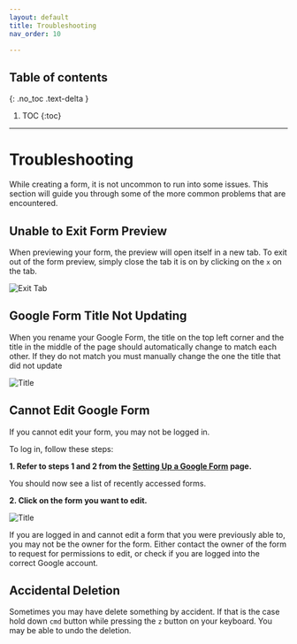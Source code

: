 ```yaml
---
layout: default
title: Troubleshooting
nav_order: 10

---
```

## Table of contents

{: .no_toc .text-delta }

1. TOC
{:toc}

---
# Troubleshooting

While creating a form, it is not uncommon to run into some issues. This section will guide you through some of the more common problems that are encountered.

## Unable to Exit Form Preview

When previewing your form, the preview will open itself in a new tab. To exit out of the form preview, simply close the tab it is on by clicking on the `x` on the tab.

![Exit Tab](./images/troubleshooting/closeTab.png)

## Google Form Title Not Updating

When you rename your Google Form, the title on the top left corner and the title in the middle of the page should automatically change to match each other. If they do not match you must manually change the one the title that did not update

![Title](https://github.com/kevtrng/Google-Forms-Guide/blob/gh-pages/docs/images/troubleshooting/Title.png?raw=true)

## Cannot Edit Google Form

If you cannot edit your form, you may not be logged in.

To log in, follow these steps:

**1. Refer to steps 1 and 2 from the [Setting Up a Google Form](./settingUpGoogleForm/settingUpGoogleForm.md) page.**

You should now see a list of recently accessed forms.

**2. Click on the form you want to edit.**

![Title](https://github.com/kevtrng/Google-Forms-Guide/blob/gh-pages/docs/images/troubleshooting/recentForms.png?raw=true)

If you are logged in and cannot edit a form that you were previously able to, you may not be the owner for the form. Either contact the owner of the form to request for permissions to edit, or check if you are logged into the correct Google account.

## Accidental Deletion

Sometimes you may have delete something by accident. If that is the case hold down `cmd` button while pressing the `z` button on your keyboard. You may be able to undo the deletion.
